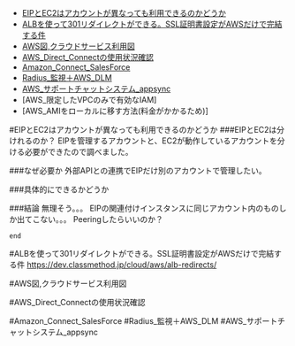 <!--
title:   AWS関連
tags:    AWS,EC2,EIP,vpc
id:      271c632d571a4052bb91
private: false
-->
- [EIPとEC2はアカウントが異なっても利用できるのかどうか](#EIPとEC2はアカウントが異なっても利用できるのかどうか)
- [ALBを使って301リダイレクトができる。SSL証明書設定がAWSだけで完結する件](#ALBを使って301リダイレクトができる。SSL証明書設定がAWSだけで完結する件)
- [AWS図,クラウドサービス利用図](#AWS図,クラウドサービス利用図)
- [AWS_Direct_Connectの使用状況確認](#AWS_Direct_Connectの使用状況確認)
- [Amazon_Connect_SalesForce](#Amazon_Connect_SalesForce)
- [Radius_監視＋AWS_DLM](#Radius_監視＋AWS_DLM)
- [AWS_サポートチャットシステム_appsync](#AWS_サポートチャットシステム_appsync)
- [AWS_限定したVPCのみで有効なIAM]
- [AWS_AMIをローカルに移す方法(料金がかかるため)]

#EIPとEC2はアカウントが異なっても利用できるのかどうか
###EIPとEC2は分けれるのか？
EIPを管理するアカウントと、EC2が動作しているアカウントを分ける必要ができたので調べました。

###なぜ必要か
外部APIとの連携でEIPだけ別のアカウントで管理したい。

###具体的にできるかどうか

###結論
無理そう。。。
EIPの関連付けインスタンスに同じアカウント内のものしか出てこない。。。
Peeringしたらいいのか？

`end
`

#ALBを使って301リダイレクトができる。SSL証明書設定がAWSだけで完結する件
https://dev.classmethod.jp/cloud/aws/alb-redirects/

#AWS図,クラウドサービス利用図

#AWS_Direct_Connectの使用状況確認

#Amazon_Connect_SalesForce
#Radius_監視＋AWS_DLM
#AWS_サポートチャットシステム_appsync

